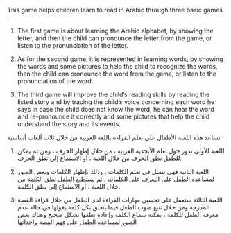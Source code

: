 This game helps children learn to read in Arabic through three basic games :  

 

1. The first game is about learning the Arabic alphabet, by showing the letter, and then the child can pronounce the letter from the game, or listen to the pronunciation of the letter. 

 

2. As for the second game, it is represented in learning words, by showing the words and some pictures to help the child to recognize the words, then the child can pronounce the word from the game, or listen to the pronunciation of the word. 

 

3. The third game will improve the child’s reading skills by reading the listed story and by tracing the child’s voice concerning each word he says in case the child does not know the word, he can hear the word and re-pronounce it correctly and some pictures that help the child understand the story and its events. 

 

 

 

تساعد هذه اللعبة الأطفال على تعلم القراءة باللغة العربية من خلال ثلاث ألعاب أساسية : 

 

1. اللعبة الأولى تدور حول تعلم الأبجدية العربية ، من خلال إظهار الحرف ، ومن ثم يمكن للطفل نطق الحرف من خلال اللعبة ، أو الاستماع إلى نطق الحرف. 

 

2. اللعبة الثانية فهي تتمثل في تعلم الكلمات ، وذلك بإظهار الكلمات وبعض الصور لمساعدة الطفل على التعرف على الكلمات ، ثم يستطيع الطفل نطق الكلمة من خلال اللعبة ، أو الاستماع إلى نطق الكلمة. 

 

3. اللعبة الثالثة ستعمل على تحسين مهارات القراءة لدى الطفل من خلال قراءة القصة المدرجة ومن خلال تتبع صوت الطفل فيما يتعلق بكل كلمة يقولها في حالة عدم معرفة الطفل للكلمة ، يمكنه سماع الكلمة وإعادة نطقها بشكل صحيح وهناك بعض الصور لمساعدة الطفل على فهم القصة واحداثها
